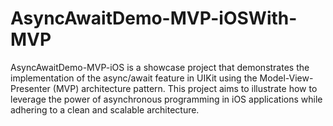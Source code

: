 # AsyncAwaitDemo-MVP-iOSWith-MVP
AsyncAwaitDemo-MVP-iOS is a showcase project that demonstrates the implementation of the async/await feature in UIKit using the Model-View-Presenter (MVP) architecture pattern. This project aims to illustrate how to leverage the power of asynchronous programming in iOS applications while adhering to a clean and scalable architecture.
